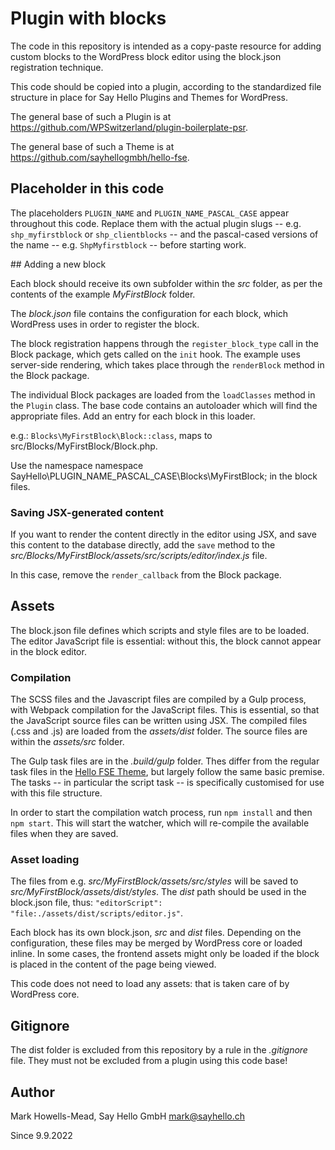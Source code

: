 # Plugin with blocks

The code in this repository is intended as a copy-paste resource for adding
custom blocks to the WordPress block editor using the block.json registration technique.

This code should be copied into a plugin, according to the standardized file structure
in place for Say Hello Plugins and Themes for WordPress.

The general base of such a Plugin is at https://github.com/WPSwitzerland/plugin-boilerplate-psr.

The general base of such a Theme is at https://github.com/sayhellogmbh/hello-fse.

## Placeholder in this code

The placeholders `PLUGIN_NAME` and `PLUGIN_NAME_PASCAL_CASE` appear throughout this code.
Replace them with the actual plugin slugs -- e.g. `shp_myfirstblock` or `shp_clientblocks` --
and the pascal-cased versions of the name -- e.g. `ShpMyfirstblock` -- before starting work.

## Adding a new block

Each block should receive its own subfolder within the _src_ folder, as per the
contents of the example _MyFirstBlock_ folder.

The _block.json_ file contains the configuration for each block, which WordPress
uses in order to register the block.

The block registration happens through the `register_block_type` call in the Block package, which
gets called on the `init` hook. The example uses server-side rendering, which takes place
through the `renderBlock` method in the Block package.

The individual Block packages are loaded from the `loadClasses` method in the `Plugin` class.
The base code contains an autoloader which will find the appropriate files. Add an entry for each
block in this loader.

e.g.: `Blocks\MyFirstBlock\Block::class`, maps to src/Blocks/MyFirstBlock/Block.php.

Use the namespace namespace SayHello\PLUGIN_NAME_PASCAL_CASE\Blocks\MyFirstBlock; in the block files.

### Saving JSX-generated content

If you want to render the content directly in the editor using JSX, and save this content
to the database directly, add the `save` method to the _src/Blocks/MyFirstBlock/assets/src/scripts/editor/index.js_ file.

In this case, remove the `render_callback` from the Block package.

## Assets

The block.json file defines which scripts and style files are to be loaded. The editor JavaScript
file is essential: without this, the block cannot appear in the block editor.

### Compilation

The SCSS files and the Javascript files are compiled by a Gulp process, with Webpack compilation
for the JavaScript files. This is essential, so that the JavaScript source files can be written
using JSX. The compiled files (.css and .js) are loaded from the _assets/dist_ folder. The source files
are within the _assets/src_ folder.

The Gulp task files are in the _.build/gulp_ folder. Thes differ from the regular task files in the [Hello FSE Theme](https://github.com/SayHelloGmbH/hello-fse/tree/main/.build/gulp),
but largely follow the same basic premise. The tasks -- in particular the script task -- is specifically
customised for use with this file structure.

In order to start the compilation watch process, run `npm install` and then `npm start`. This
will start the watcher, which will re-compile the available files when they are saved.

### Asset loading

The files from e.g. _src/MyFirstBlock/assets/src/styles_ will be saved to _src/MyFirstBlock/assets/dist/styles_. The
_dist_ path should be used in the block.json file, thus: `"editorScript": "file:./assets/dist/scripts/editor.js"`.

Each block has its own block.json, _src_ and _dist_ files. Depending on the configuration, these files may be merged by
WordPress core or loaded inline. In some cases, the frontend assets might only be loaded if the block is placed
in the content of the page being viewed.

This code does not need to load any assets: that is taken care of by WordPress core.

## Gitignore

The dist folder is excluded from this repository by a rule in the _.gitignore_ file. They must not be
excluded from a plugin using this code base!

## Author

Mark Howells-Mead, Say Hello GmbH
mark@sayhello.ch

Since 9.9.2022
